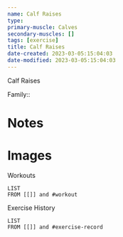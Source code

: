 ```yaml
---
name: Calf Raises
type:
primary-muscle: Calves
secondary-muscles: []
tags: [exercise]
title: Calf Raises
date-created: 2023-03-05:15:04:03
date-modified: 2023-03-05:15:04:03
---
```



Calf Raises

Family::

# Notes

# Images

Workouts

```dataview
LIST 
FROM [[]] and #workout
```

Exercise History

```dataview
LIST
FROM [[]] and #exercise-record
```
